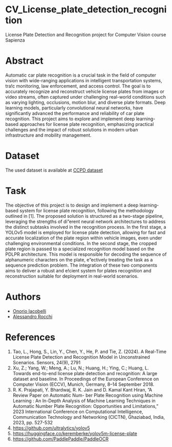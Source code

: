 # CV_License_plate_detection_recognition
License Plate Detection and Recognition project for Computer Vision course Sapienza

# Abstract
Automatic car plate recognition is a crucial task in the field of computer vision with wide-ranging
applications in intelligent transportation systems, tra!c monitoring, law enforcement, and access control.
The goal is to accurately recognize and reconstruct vehicle license plates from images or video streams, often
captured under challenging real-world conditions such as varying lighting, occlusions, motion blur, and diverse
plate formats. Deep learning models, particularly convolutional neural networks, have significantly advanced
the performance and reliability of car plate recognition. This project aims to explore and implement deep
learning-based approaches for license plate recognition, emphasizing practical challenges and the impact of
robust solutions in modern urban infrastructure and mobility management.

# Dataset
The used dataset is available at [CCPD dataset](https://github.com/detectRecog/CCPD)

# Task
The objective of this project is to design and implement a deep learning-based system for license plate
recognition, following the methodology outlined in [1]. The proposed solution is structured as a two-stage pipeline,
leveraging the strengths of di”erent neural network architectures to address the distinct subtasks involved in the
recognition process. In the first stage, a YOLOv5 model is employed for license plate detection, allowing for
fast and accurate localization of the plate region within vehicle images, even under challenging environmental
conditions. In the second stage, the cropped plate region is passed to a specialized recognition model based on the
PDLPR architecture. This model is responsible for decoding the sequence of alphanumeric characters on the plate,
e”ectively treating the task as a sequence prediction problem. The integration of these two components aims to
deliver a robust and e!cient system for plates recognition and reconstruction suitable for deployment in real-world
scenarios.

# Authors
- [Onorio Iacobelli](https://github.com/onorio21)
- [Alessandro Rocchi](https://github.com/TheXbomber)

# References
1. Tao, L., Hong, S., Lin, Y., Chen, Y., He, P. and Tie, Z. (2024). A Real-Time License Plate Detection and
Recognition Model in Unconstrained Scenarios. Sensors, 24(9), 2791
2. Xu, Z.; Yang, W.; Meng, A.; Lu, N.; Huang, H.; Ying, C.; Huang, L. Towards end-to-end license plate
detection and recognition: A large dataset and baseline. In Proceedings of the European Conference on
Computer Vision (ECCV), Munich, Germany, 8–14 September 2018.
3. R. K. Prajapati, Y. Bhardwaj, R. K. Jain and D. Kamal Kant Hiran, ”A Review Paper on Automatic Num-
ber Plate Recognition using Machine Learning : An In-Depth Analysis of Machine Learning Techniques in
Automatic Number Plate Recognition: Opportunities and Limitations,” 2023 International Conference on
Computational Intelligence, Communication Technology and Networking (CICTN), Ghaziabad, India, 2023,
pp. 527-532
4. https://github.com/ultralytics/yolov5
5. https://huggingface.co/keremberke/yolov5m-license-plate
6. https://github.com/PaddlePaddle/PaddleOCR


